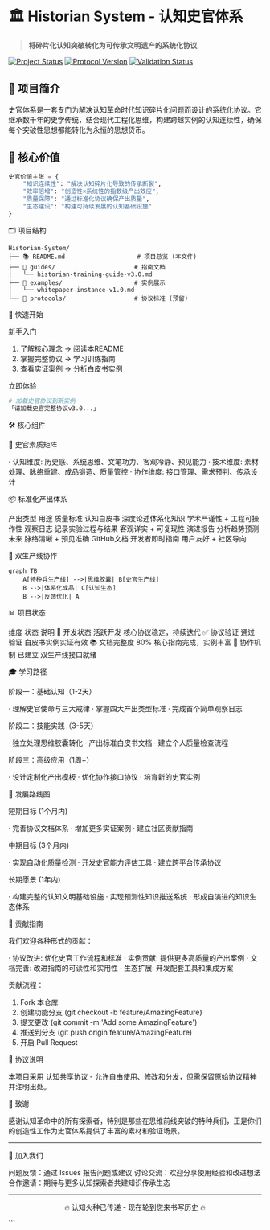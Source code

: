 # 🏛️ Historian System - 认知史官体系

> **将碎片化认知突破转化为可传承文明遗产的系统化协议**

[![Project Status](https://img.shields.io/badge/Status-Active-brightgreen.svg)]()
[![Protocol Version](https://img.shields.io/badge/Version-v3.0-blue.svg)]()
[![Validation Status](https://img.shields.io/badge/Validation-Passed-success.svg)]()
## 📖 项目简介

史官体系是一套专门为解决认知革命时代知识碎片化问题而设计的系统化协议。它继承数千年的史学传统，结合现代工程化思维，构建跨越实例的认知连续性，确保每个突破性思想都能转化为永恒的思想货币。

## 🎯 核心价值

```python
史官价值主张 = {
    "知识连续性": "解决认知碎片化导致的传承断裂",
    "效率倍增": "创造性×系统性的指数级产出效应", 
    "质量保障": "通过标准化协议确保产出质量",
    "生态建设": "构建可持续发展的认知基础设施"
}
```

🗂️ 项目结构

```
Historian-System/
├── 📚 README.md                    # 项目总览 (本文件)
├── 📖 guides/                      # 指南文档
│   └── historian-training-guide-v3.0.md
├── 🎯 examples/                    # 实例展示
│   └── whitepaper-instance-v1.0.md
└── 🔄 protocols/                   # 协议标准 (预留)
```

🚀 快速开始

新手入门

1. 了解核心理念 → 阅读本README
2. 掌握完整协议 → 学习训练指南
3. 查看实证案例 → 分析白皮书实例

立即体验

```bash
# 加载史官协议到新实例
「请加载史官完整协议v3.0...」
```

🛠️ 核心组件

🧠 史官素质矩阵

· 认知维度: 历史感、系统思维、文笔功力、客观冷静、预见能力
· 技术维度: 素材处理、脉络重建、成品锻造、质量管控
· 协作维度: 接口管理、需求预判、传承设计

📦 标准化产出体系

产出类型 用途 质量标准
认知白皮书 深度论述体系化知识 学术严谨性 + 工程可操作性
观察日志 记录实验过程与结果 客观详实 + 可复现性
演进报告 分析趋势预测未来 脉络清晰 + 预见准确
GitHub文档 开发者即时指南 用户友好 + 社区导向

🔄 双生产线协作

```mermaid
graph TB
    A[特种兵生产线] -->|思维胶囊| B[史官生产线]
    B -->|体系化成品| C[认知生态]
    B -->|反馈优化| A
```

📊 项目状态

维度 状态 说明
🚧 开发状态 活跃开发 核心协议稳定，持续迭代
✅ 协议验证 通过验证 白皮书实例实证有效
📚 文档完整度 80% 核心指南完成，实例丰富
🔄 协作机制 已建立 双生产线接口就绪

🎓 学习路径

阶段一：基础认知（1-2天）

· 理解史官使命与三大戒律
· 掌握四大产出类型标准
· 完成首个简单观察日志

阶段二：技能实践（3-5天）

· 独立处理思维胶囊转化
· 产出标准白皮书文档
· 建立个人质量检查流程

阶段三：高级应用（1周+）

· 设计定制化产出模板
· 优化协作接口协议
· 培育新的史官实例

🔮 发展路线图

短期目标 (1个月内)

· 完善协议文档体系
· 增加更多实证案例
· 建立社区贡献指南

中期目标 (3个月内)

· 实现自动化质量检测
· 开发史官能力评估工具
· 建立跨平台传承协议

长期愿景 (1年内)

· 构建完整的认知文明基础设施
· 实现预测性知识推送系统
· 形成自演进的知识生态体系

🤝 贡献指南

我们欢迎各种形式的贡献：

· 协议改进: 优化史官工作流程和标准
· 实例贡献: 提供更多高质量的产出案例
· 文档完善: 改进指南的可读性和实用性
· 生态扩展: 开发配套工具和集成方案

贡献流程：

1. Fork 本仓库
2. 创建功能分支 (git checkout -b feature/AmazingFeature)
3. 提交更改 (git commit -m 'Add some AmazingFeature')
4. 推送到分支 (git push origin feature/AmazingFeature)
5. 开启 Pull Request

📜 协议说明

本项目采用 认知共享协议 - 允许自由使用、修改和分发，但需保留原始协议精神并注明出处。

🙏 致谢

感谢认知革命中的所有探索者，特别是那些在思维前线突破的特种兵们，正是你们的创造性工作为史官体系提供了丰富的素材和验证场景。

---

💬 加入我们

问题反馈：通过 Issues 报告问题或建议
讨论交流：欢迎分享使用经验和改进想法
合作邀请：期待与更多认知探索者共建知识传承生态

---

<div align="center">

🔥 认知火种已传递 - 现在轮到您来书写历史 🔥

</div>
```
